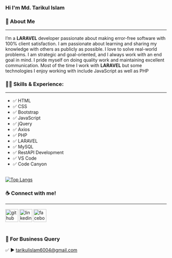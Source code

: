 ### Hi I'm Md. Tarikul Islam

### 🚀 About Me<hr/>
<p>I’m a <b>LARAVEL</b> developer passionate about making error-free software with 100% client satisfaction. I am passionate about learning and sharing my knowledge with others as publicly as possible. I love to solve real-world problems. I am strategic and goal-oriented, and I always work with an end goal in mind. I pride myself on doing quality work and maintaining excellent communication. Most of the time I work with <b>LARAVEL</b> but some technologies I enjoy working with include JavaScript as well as PHP</p>

### 👨‍💻 Skills & Experience:<hr>

- ✅ HTML
- ✅ CSS
- ✅ Bootstrap
- ✅ JavaScript
- ✅ jQuery
- ✅ Axios
- ✅ PHP
- ✅ LARAVEL
- ✅ MySQL
- ✅ RestAPI Development
- ✅ VS Code
- ✅ Code Canyon<br><br>

[![Top Langs](https://github-readme-stats.vercel.app/api/top-langs/?username=tarikulalways)](https://github.com/anuraghazra/github-readme-stats)

### ☕ Connect with me!<hr>
[<img src='https://cdn.jsdelivr.net/npm/simple-icons@3.0.1/icons/github.svg' alt='github' height='40'>](https://github.com/tarikulalways)  [<img src='https://cdn.jsdelivr.net/npm/simple-icons@3.0.1/icons/linkedin.svg' alt='linkedin' height='40'>](https://www.linkedin.com/in/tarikulalways/)  [<img src='https://cdn.jsdelivr.net/npm/simple-icons@3.0.1/icons/facebook.svg' alt='facebook' height='40'>](https://www.facebook.com/tarikulalways)<br/><br/>

### 📧 For Business Query<br/>
✅ ► tarikulislam6004@gmail.com



